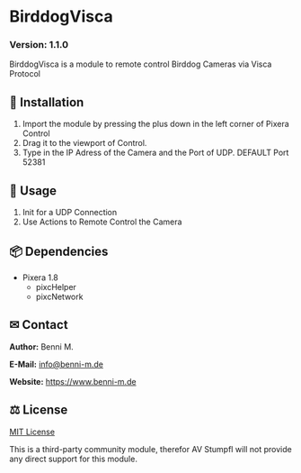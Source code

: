 # BirddogVisca

### Version: 1.1.0

BirddogVisca is a module to remote control Birddog Cameras via Visca Protocol

## 💾 Installation

1. Import the module by pressing the plus down in the left corner of Pixera Control
2. Drag it to the viewport of Control.
3. Type in the IP Adress of the Camera and the Port of UDP. DEFAULT Port 52381

## 📑 Usage

1. Init for a UDP Connection
2. Use Actions to Remote Control the Camera

## 📦 Dependencies

- Pixera 1.8
  - pixcHelper
  - pixcNetwork

## ✉ Contact

**Author:** Benni M.

**E-Mail:** info@benni-m.de

**Website:** https://www.benni-m.de

## ⚖ License

[MIT License](https://github.com/pixera-one/control-modules/blob/main/LICENSE)

This is a third-party community module, therefor AV Stumpfl will not provide any direct support for this module.
